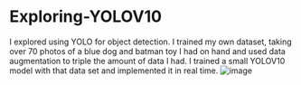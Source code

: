 # Exploring-YOLOV10
I explored using YOLO for object detection. I trained my own dataset, taking over 70 photos of a blue dog and batman toy I had on hand and used data augmentation to triple the amount of data I had. I trained a small YOLOV10 model with that data set and implemented it in real time. 
![image](https://github.com/user-attachments/assets/50a8449e-ef42-425a-910c-c39cdd378237)
